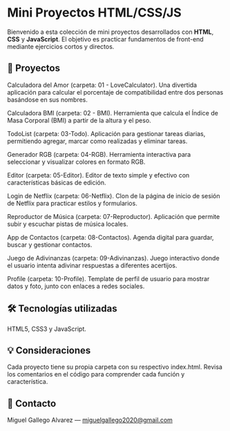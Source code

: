 # Mini Proyectos HTML/CSS/JS

Bienvenido a esta colección de mini proyectos desarrollados con **HTML**, **CSS** y **JavaScript**. El objetivo es practicar fundamentos de front-end mediante ejercicios cortos y directos.

## 🌟 Proyectos

Calculadora del Amor (carpeta: 01 - LoveCalculator). Una divertida aplicación para calcular el porcentaje de compatibilidad entre dos personas basándose en sus nombres.

Calculadora BMI (carpeta: 02 - BMI). Herramienta que calcula el Índice de Masa Corporal (BMI) a partir de la altura y el peso.

TodoList (carpeta: 03-Todo). Aplicación para gestionar tareas diarias, permitiendo agregar, marcar como realizadas y eliminar tareas.

Generador RGB (carpeta: 04-RGB). Herramienta interactiva para seleccionar y visualizar colores en formato RGB.

Editor (carpeta: 05-Editor). Editor de texto simple y efectivo con características básicas de edición.

Login de Netflix (carpeta: 06-Netflix). Clon de la página de inicio de sesión de Netflix para practicar estilos y formularios.

Reproductor de Música (carpeta: 07-Reproductor). Aplicación que permite subir y escuchar pistas de música locales.

App de Contactos (carpeta: 08-Contactos). Agenda digital para guardar, buscar y gestionar contactos.

Juego de Adivinanzas (carpeta: 09-Adivinanzas). Juego interactivo donde el usuario intenta adivinar respuestas a diferentes acertijos.

Profile (carpeta: 10-Profile). Template de perfil de usuario para mostrar datos y foto, junto con enlaces a redes sociales.

## 🛠 Tecnologías utilizadas

HTML5, CSS3 y JavaScript.

## 💡 Consideraciones

Cada proyecto tiene su propia carpeta con su respectivo index.html. Revisa los comentarios en el código para comprender cada función y característica.

## 📣 Contacto

Miguel Gallego Alvarez — miguelgallego2020@gmail.com

